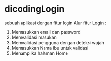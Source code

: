 # dicodingLogin
sebuah aplikasi dengan fitur login
Alur fitur Login :
1. Memasukkan email dan password
2. Memvalidasi masukan
3. Memvalidasi pengguna dengan deteksi wajah
4. Memasukkan Nama ibu untuk validasi
5. Menampilka halaman Home 
